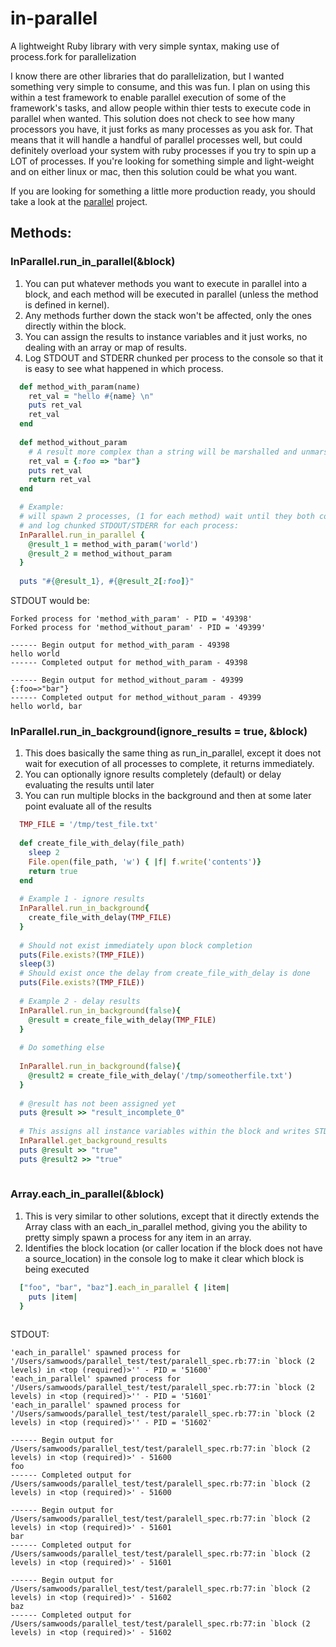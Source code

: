 # in-parallel
A lightweight Ruby library with very simple syntax, making use of process.fork for parallelization

I know there are other libraries that do parallelization, but I wanted something very simple to consume, and this was fun. I plan on using this within a test framework to enable parallel execution of some of the framework's tasks, and allow people within thier tests to execute code in parallel when wanted.  This solution does not check to see how many processors you have, it just forks as many processes as you ask for.  That means that it will handle a handful of parallel processes well, but could definitely overload your system with ruby processes if you try to spin up a LOT of processes.  If you're looking for something simple and light-weight and on either linux or mac, then this solution could be what you want.

If you are looking for something a little more production ready, you should take a look at the [parallel](https://github.com/grosser/parallel) project.

## Methods:

### InParallel.run_in_parallel(&block)
1. You can put whatever methods you want to execute in parallel into a block, and each method will be executed in parallel (unless the method is defined in kernel). 
  1. Any methods further down the stack won't be affected, only the ones directly within the block.  
2. You can assign the results to instance variables and it just works, no dealing with an array or map of results.
3. Log STDOUT and STDERR chunked per process to the console so that it is easy to see what happened in which process.

```ruby
  def method_with_param(name)
    ret_val = "hello #{name} \n"
    puts ret_val
    ret_val
  end
  
  def method_without_param
    # A result more complex than a string will be marshalled and unmarshalled and work
    ret_val = {:foo => "bar"}
    puts ret_val
    return ret_val
  end

  # Example:
  # will spawn 2 processes, (1 for each method) wait until they both complete, 
  # and log chunked STDOUT/STDERR for each process:
  InParallel.run_in_parallel {
    @result_1 = method_with_param('world')
    @result_2 = method_without_param
  }
  
  puts "#{@result_1}, #{@result_2[:foo]}"
```
  
STDOUT would be:
```
Forked process for 'method_with_param' - PID = '49398'
Forked process for 'method_without_param' - PID = '49399'

------ Begin output for method_with_param - 49398
hello world
------ Completed output for method_with_param - 49398

------ Begin output for method_without_param - 49399
{:foo=>"bar"}
------ Completed output for method_without_param - 49399
hello world, bar
```

### InParallel.run_in_background(ignore_results = true, &block)
1. This does basically the same thing as run_in_parallel, except it does not wait for execution of all processes to complete, it returns immediately.
2. You can optionally ignore results completely (default) or delay evaluating the results until later
3. You can run multiple blocks in the background and then at some later point evaluate all of the results

```ruby
  TMP_FILE = '/tmp/test_file.txt'
  
  def create_file_with_delay(file_path)
    sleep 2
    File.open(file_path, 'w') { |f| f.write('contents')}
    return true
  end
  
  # Example 1 - ignore results
  InParallel.run_in_background{
    create_file_with_delay(TMP_FILE)
  }
  
  # Should not exist immediately upon block completion
  puts(File.exists?(TMP_FILE))
  sleep(3)
  # Should exist once the delay from create_file_with_delay is done
  puts(File.exists?(TMP_FILE))
  
  # Example 2 - delay results
  InParallel.run_in_background(false){
    @result = create_file_with_delay(TMP_FILE)
  }
  
  # Do something else
  
  InParallel.run_in_background(false){
    @result2 = create_file_with_delay('/tmp/someotherfile.txt')
  }
  
  # @result has not been assigned yet
  puts @result >> "result_incomplete_0"
  
  # This assigns all instance variables within the block and writes STDOUT and STDERR from the process to console.
  InParallel.get_background_results
  puts @result >> "true"
  puts @result2 >> "true"
  
```

### Array.each_in_parallel(&block)
1. This is very similar to other solutions, except that it directly extends the Array class with an each_in_parallel method, giving you the ability to pretty simply spawn a process for any item in an array.
2. Identifies the block location (or caller location if the block does not have a source_location) in the console log to make it clear which block is being executed

```ruby
  ["foo", "bar", "baz"].each_in_parallel { |item|
    puts |item|
  }
  
```
STDOUT:
```
'each_in_parallel' spawned process for '/Users/samwoods/parallel_test/test/paralell_spec.rb:77:in `block (2 levels) in <top (required)>'' - PID = '51600'
'each_in_parallel' spawned process for '/Users/samwoods/parallel_test/test/paralell_spec.rb:77:in `block (2 levels) in <top (required)>'' - PID = '51601'
'each_in_parallel' spawned process for '/Users/samwoods/parallel_test/test/paralell_spec.rb:77:in `block (2 levels) in <top (required)>'' - PID = '51602'

------ Begin output for /Users/samwoods/parallel_test/test/paralell_spec.rb:77:in `block (2 levels) in <top (required)>' - 51600
foo
------ Completed output for /Users/samwoods/parallel_test/test/paralell_spec.rb:77:in `block (2 levels) in <top (required)>' - 51600

------ Begin output for /Users/samwoods/parallel_test/test/paralell_spec.rb:77:in `block (2 levels) in <top (required)>' - 51601
bar
------ Completed output for /Users/samwoods/parallel_test/test/paralell_spec.rb:77:in `block (2 levels) in <top (required)>' - 51601

------ Begin output for /Users/samwoods/parallel_test/test/paralell_spec.rb:77:in `block (2 levels) in <top (required)>' - 51602
baz
------ Completed output for /Users/samwoods/parallel_test/test/paralell_spec.rb:77:in `block (2 levels) in <top (required)>' - 51602
```
